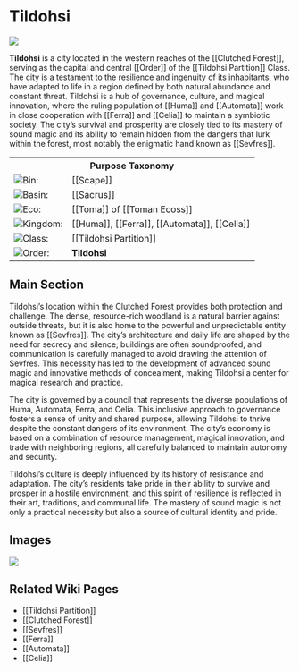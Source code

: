 <!-- wiki-header-section:start -->
# Tildohsi

<img src="wiki_images/Tildohsi.png"></img>

**Tildohsi** is a city located in the western reaches of the [[Clutched Forest]], serving as the capital and central [[Order]] of the [[Tildohsi Partition]] Class. The city is a testament to the resilience and ingenuity of its inhabitants, who have adapted to life in a region defined by both natural abundance and constant threat. Tildohsi is a hub of governance, culture, and magical innovation, where the ruling population of [[Huma]] and [[Automata]] work in close cooperation with [[Ferra]] and [[Celia]] to maintain a symbiotic society. The city’s survival and prosperity are closely tied to its mastery of sound magic and its ability to remain hidden from the dangers that lurk within the forest, most notably the enigmatic hand known as [[Sevfres]].
<!-- wiki-header-section:end -->

<!-- taxonomy-table-section:start -->
<div class="taxonomy-table">
  <table>
    <tr>
      <th colspan="3">Purpose Taxonomy</th>
    </tr>
    <tr>
      <td class="taxon-label"><img src="../svg/bin.svg" class="taxon-icon">Bin:</td>
      <td class="taxon-content" colspan="2">[[Scape]]</td>
    </tr>
    <tr>
      <td class="taxon-label"><img src="../svg/basin.svg" class="taxon-icon">Basin:</td>
      <td class="taxon-content" colspan="2">[[Sacrus]]</td>
    </tr>
    <tr>
      <td class="taxon-label"><img src="../svg/eco.svg" class="taxon-icon">Eco:</td>
      <td class="taxon-content" colspan="2">[[Toma]] of [[Toman Ecoss]]</td>
    </tr>
    <tr>
      <td class="taxon-label"><img src="../svg/kingdom.svg" class="taxon-icon">Kingdom:</td>
      <td class="taxon-content" colspan="2">[[Huma]], [[Ferra]], [[Automata]], [[Celia]]</td>
    </tr>
    <tr>
      <td class="taxon-label"><img src="../svg/class.svg" class="taxon-icon">Class:</td>
      <td class="taxon-content" colspan="2">[[Tildohsi Partition]]</td>
    </tr>
    <tr>
      <td class="taxon-label"><img src="../svg/order.svg" class="taxon-icon">Order:</td>
      <td class="taxon-content" colspan="2"><strong>Tildohsi</strong></td>
    </tr>
  </table>
</div>
<!-- taxonomy-table-section:end -->

## Main Section

Tildohsi’s location within the Clutched Forest provides both protection and challenge. The dense, resource-rich woodland is a natural barrier against outside threats, but it is also home to the powerful and unpredictable entity known as [[Sevfres]]. The city’s architecture and daily life are shaped by the need for secrecy and silence; buildings are often soundproofed, and communication is carefully managed to avoid drawing the attention of Sevfres. This necessity has led to the development of advanced sound magic and innovative methods of concealment, making Tildohsi a center for magical research and practice.

The city is governed by a council that represents the diverse populations of Huma, Automata, Ferra, and Celia. This inclusive approach to governance fosters a sense of unity and shared purpose, allowing Tildohsi to thrive despite the constant dangers of its environment. The city’s economy is based on a combination of resource management, magical innovation, and trade with neighboring regions, all carefully balanced to maintain autonomy and security.

Tildohsi’s culture is deeply influenced by its history of resistance and adaptation. The city’s residents take pride in their ability to survive and prosper in a hostile environment, and this spirit of resilience is reflected in their art, traditions, and communal life. The mastery of sound magic is not only a practical necessity but also a source of cultural identity and pride.

## Images

<img src="wiki_images/Tildohsi.png"></img>

## Related Wiki Pages

- [[Tildohsi Partition]]
- [[Clutched Forest]]
- [[Sevfres]]
- [[Ferra]]
- [[Automata]]
- [[Celia]]

<!-- not-for-live-publishing:start -->
<!--
This section is for content, lore, or discoveries that are NOT meant for live publishing to the site. 
Leave this empty unless specifically requested. Use this to stage information that will be revealed to players later.
-->
<!-- not-for-live-publishing:end -->
